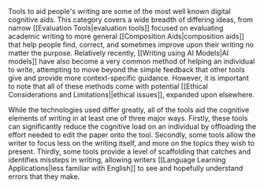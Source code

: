 Tools to aid people's writing are some of the most well known digital cognitive aids. This category covers a wide breadth of differing ideas, from narrow [[Evaluation Tools|evaluation tools]] focused on evaluating academic writing to more general [[Composition Aids|composition aids]] that help people find, correct, and sometimes improve upon their writing no matter the purpose. Relatively recently, [[Writing using AI Models|AI models]] have also become a very common method of helping an individual to write, attempting to move beyond the simple feedback that other tools give and provide more context-specific guidance. However, it is important to note that all of these methods come with potential [[Ethical Considerations and Limitations||ethical issues]], expanded upon elsewhere.

While the technologies used differ greatly, all of the tools aid the cognitive elements of writing in at least one of three major ways. Firstly, these tools can significantly reduce the cognitive load on an individual by offloading the effort needed to edit the paper onto the tool. Secondly, some tools allow the writer to focus less on the writing itself, and more on the topics they wish to present. Thirdly, some tools provide a level of scaffolding that catches and identifies missteps in writing, allowing writers [[Language Learning Applications|less familiar with English]] to see and hopefully understand errors that they make.